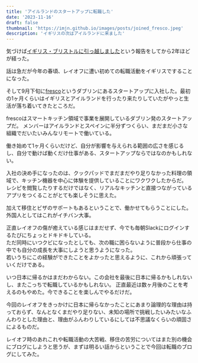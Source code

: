 ```yaml
---
title: 'アイルランドのスタートアップに転職した'
date: '2023-11-16'
draft: false
thumbnail: 'https://imjn.github.io/images/posts/joined_fresco.jpeg'
description: 'イギリスの次はアイルランドに来ました'
---
```


気づけば[イギリス・ブリストルに引っ越しました](http://localhost:3000/posts/moved-to-bristol)という報告をしてから2年ほどが経った。

話は急だが今年の春頃、レイオフに遭い初めての転職活動をイギリスですることになった。

そして9月下旬に[fresco](https://frescocooks.com/)というダブリンにあるスタートアップに入社した。最初の1ヶ月くらいはイギリスとアイルランドを行ったり来たりしていたがやっと生活が落ち着いてきたところだ。

frescoはスマートキッチン領域で事業を展開しているダブリン発のスタートアップだ。
メンバーはアイルランドとスペインに半分ずつくらい、まだまだ小さな組織でだいたいみんなリモートで働いている。

働き始めて1ヶ月くらいだけど、自分が影響を与えられる範囲の広さを感じるし、自分で動けば動くだけ仕事がある、スタートアップならではなのかもしれない。

入社の決め手になったのは、クックパッドでまだまだやり足りなかった料理の領域で、キッチン機器を中心に体験を提供していることにワクワクしたからだ。
レシピを閲覧したりするだけではなく、リアルなキッチンと直接つながっているアプリをつくることがとても楽しそうに思えた。

加えて移住とビザのサポートもあるということで、働かせてもらうことにした。外国人としてはこれがイチバン大事。

正直レイオフの傷が癒えている感じはまだせず、今でも毎朝Slackにログインするたびにちょっとドキドキしている。  
ただ同時にいつクビになったとしても、次の職に困らないように普段から仕事の中でも自分の成長を大事にしようと思うようになった。  
若いうちにこの経験ができたことをよかったと思えるように、これから頑張っていくだけである。

いつ日本に帰るかはまだわからない。この会社を最後に日本に帰るかもしれないし、またこっちで転職しているかもしれない。
正直最近は数ヶ月後のことを考えるのもやめた。今できることを楽しんでやるだけだ。

今回のレイオフをきっかけに日本に帰らなかったことにあまり論理的な理由は持っておらず、なんとなくまだやり足りない、未知の場所で挑戦したいみたいなふんわりとした理由と、理由がふんわりしているにしては不思議なくらいの頑固さによるものだ。

レイオフ時のあれこれや転職活動の大苦戦、移住の苦労についてはまた別の機会にブログにしようと思うが、まずは明るい話からということで今回は転職のブログにしてみた。
